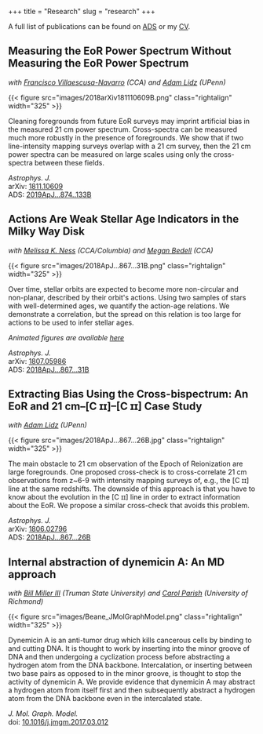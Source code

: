 +++
title = "Research"
slug = "research"
+++

A full list of publications can be found on [ADS][1] or my [CV][2].

<!-- ## The Galactic Midplane Is Not a Plane: Implications for Dynamical Analysis with Gaia Data and Beyond
_with Robyn E. Sanderson (UPenn/CCA), Melissa K. Ness (Columbia/CCA), Kathryn V. Johnston (Columbia/CCA), Douglas Grion Filho (Columbia), Mordecai-Mark Mac Low (AMNH/CCA), Daniel Anglés-Alcázar (CCA), David W. Hogg (NYU/CCA/MPIA), Chervin F. P. Laporte (Victoria)_ -->





## Measuring the EoR Power Spectrum Without Measuring the EoR Power Spectrum
_with [Francisco Villaescusa-Navarro][3] (CCA) and [Adam Lidz][4] (UPenn)_

{{< figure src="images/2018arXiv181110609B.png" class="rightalign" width="325" >}}

Cleaning foregrounds from future EoR surveys may imprint artificial bias in the measured 21&nbsp;cm power spectrum. Cross-spectra can be measured much more robustly in the presence of foregrounds. We show that if two line-intensity mapping surveys overlap with a 21&nbsp;cm survey, then the 21&nbsp;cm power spectra can be measured on large scales using only the cross-spectra between these fields.

_Astrophys. J._<br/>
arXiv: [1811.10609][5]<br/>
ADS: [2019ApJ...874..133B][6]

## Actions Are Weak Stellar Age Indicators in the Milky Way Disk
_with [Melissa K. Ness][7] (CCA/Columbia) and [Megan Bedell][8] (CCA)_

{{< figure src="images/2018ApJ...867...31B.png" class="rightalign" width="325" >}}

Over time, stellar orbits are expected to become more non-circular and non-planar, described by their orbit's actions. Using two samples of stars with well-determined ages, we quantify the action-age relations. We demonstrate a correlation, but the spread on this relation is too large for actions to be used to infer stellar ages.

_Animated figures are available [here][9]_

_Astrophys. J._<br/>
arXiv: [1807.05986][10]<br/>
ADS: [2018ApJ...867...31B][11]

## Extracting Bias Using the Cross-bispectrum: An EoR and 21&nbsp;cm–[C&nbsp;ɪɪ]–[C&nbsp;ɪɪ] Case Study
_with [Adam Lidz][12] (UPenn)_

{{< figure src="images/2018ApJ...867...26B.jpg" class="rightalign" width="325" >}}

The main obstacle to 21&nbsp;cm observation of the Epoch of Reionization are large foregrounds. One proposed cross-check is to cross-correlate 21&nbsp;cm observations from z\~6-9 with intensity mapping surveys of, e.g., the [C&nbsp;ɪɪ] line at the same redshifts. The downside of this approach is that you have to know about the evolution in the [C&nbsp;ɪɪ] line in order to extract information about the EoR. We propose a similar cross-check that avoids this problem.

_Astrophys. J._<br/>
arXiv: [1806.02796][13]<br/>
ADS: [2018ApJ...867...26B][14]

## Internal abstraction of dynemicin A: An MD approach
_with [Bill Miller III][15] (Truman State University) and [Carol Parish][16] (University of Richmond)_

{{< figure src="images/Beane_JMolGraphModel.png" class="rightalign" width="325" >}}

Dynemicin A is an anti-tumor drug which kills cancerous cells by binding to and cutting DNA. It is thought to work by inserting into the minor groove of DNA and then undergoing a cyclization process before abstracting a hydrogen atom from the DNA backbone. Intercalation, or inserting between two base pairs as opposed to in the minor groove, is thought to stop the activity of dynemicin A. We provide evidence that dynemicin A may abstract a hydrogen atom from itself first and then subsequently abstract a hydrogen atom from the DNA backbone even in the intercalated state.

_J. Mol. Graph. Model._<br/>
doi: [10.1016/j.jmgm.2017.03.012][17]

[1]:	https://ui.adsabs.harvard.edu/public-libraries/GEWUhdI1TECDgsTvTtkv7A
[2]:	/cv/beane_cv.pdf
[3]:	https://franciscovillaescusa.github.io
[4]:	https://www.physics.upenn.edu/people/standing-faculty/adam-lidz
[5]:	https://arxiv.org/abs/1811.10609
[6]:	http://adsabs.harvard.edu/abs/2019ApJ...874..133B
[7]:	http://user.astro.columbia.edu/~mkness/Home.html
[8]:	https://bedell.space
[9]:	/suppl-info/2018apj-867-31b
[10]:	https://arxiv.org/abs/1807.05986
[11]:	http://adsabs.harvard.edu/abs/2018ApJ...867...31B
[12]:	https://www.physics.upenn.edu/people/standing-faculty/adam-lidz
[13]:	https://arxiv.org/abs/1806.02796
[14]:	http://adsabs.harvard.edu/abs/2018ApJ...867...26B
[15]:	https://www.truman.edu/faculty-staff/brmiller/
[16]:	https://chemistry.richmond.edu/faculty/cparish/
[17]:	https://doi.org/10.1016/j.jmgm.2017.03.012